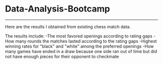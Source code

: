 # Data-Analysis-Bootcamp
-----------------------
Here are the results I obtained from existing chess match data.

The results include:
-The most favored openings according to rating gaps
-How many rounds the matches lasted according to the rating gaps
-Highest winning rates for "black" and "white" among the preferred openings
-How many games have ended in a draw because one side ran out of time but did not have enough pieces for their opponent to checkmate
